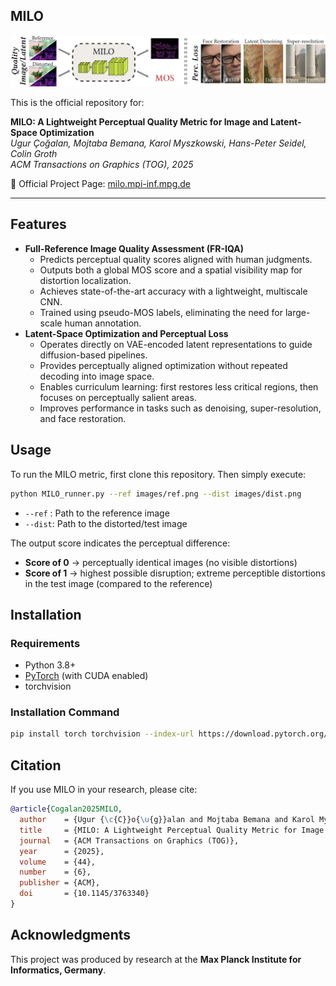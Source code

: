 ## MILO

![MILO Teaser](teaser.jpg)

This is the official repository for:

**MILO: A Lightweight Perceptual Quality Metric for Image and Latent-Space Optimization**  
*Ugur Çoğalan, Mojtaba Bemana, Karol Myszkowski, Hans-Peter Seidel, Colin Groth*  
*ACM Transactions on Graphics (TOG), 2025*

🔗 Official Project Page: [milo.mpi-inf.mpg.de](https://milo.mpi-inf.mpg.de)

---


Features 
-------- 
* **Full-Reference Image Quality Assessment (FR-IQA)** 
	* Predicts perceptual quality scores aligned with human judgments. 
	* Outputs both a global MOS score and a spatial visibility map for distortion localization. 
	* Achieves state-of-the-art accuracy with a lightweight, multiscale CNN.
	* Trained using pseudo-MOS labels, eliminating the need for large-scale human annotation.
* **Latent-Space Optimization and Perceptual Loss**
	* Operates directly on VAE-encoded latent representations to guide diffusion-based pipelines.
	* Provides perceptually aligned optimization without repeated decoding into image space.
	* Enables curriculum learning: first restores less critical regions, then focuses on perceptually salient areas.
	* Improves performance in tasks such as denoising, super-resolution, and face restoration.


Usage 
----- 

To run the MILO metric, first clone this repository. Then simply execute:

```bash
python MILO_runner.py --ref images/ref.png --dist images/dist.png
```

* `--ref` : Path to the reference image 
* `--dist`: Path to the distorted/test image 

The output score indicates the perceptual difference: 
* **Score of 0** → perceptually identical images (no visible distortions)
* **Score of 1** → highest possible disruption; extreme perceptible distortions in the test image (compared to the reference)

Installation 
------------ 

### Requirements 
* Python 3.8+ 
* [PyTorch](https://pytorch.org) (with CUDA enabled) 
* torchvision 

### Installation Command 
```bash
pip install torch torchvision --index-url https://download.pytorch.org/whl/cu118
```

Citation 
-------- 
If you use MILO in your research, please cite: 
```bibtex
@article{Cogalan2025MILO,
  author    = {Ugur {\c{C}}o{\u{g}}alan and Mojtaba Bemana and Karol Myszkowski and Hans-Peter Seidel and Colin Groth},
  title     = {MILO: A Lightweight Perceptual Quality Metric for Image and Latent-Space Optimization},
  journal   = {ACM Transactions on Graphics (TOG)},
  year      = {2025},
  volume    = {44},
  number    = {6},
  publisher = {ACM},
  doi       = {10.1145/3763340}
}
```

Acknowledgments 
---------------

This project was produced by research at the
**Max Planck Institute for Informatics, Germany**.
